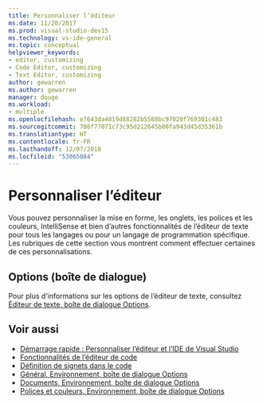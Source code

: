 ```yaml
---
title: Personnaliser l’éditeur
ms.date: 11/20/2017
ms.prod: visual-studio-dev15
ms.technology: vs-ide-general
ms.topic: conceptual
helpviewer_keywords:
- editor, customizing
- Code Editor, customizing
- Text Editor, customizing
author: gewarren
ms.author: gewarren
manager: douge
ms.workload:
- multiple
ms.openlocfilehash: e7643da4819d88282b5588bc97020f769301c483
ms.sourcegitcommit: 708f77071c73c95d212645b00fa943d45d35361b
ms.translationtype: HT
ms.contentlocale: fr-FR
ms.lasthandoff: 12/07/2018
ms.locfileid: "53065084"
---
```

# <a name="customize-the-editor"></a>Personnaliser l’éditeur

Vous pouvez personnaliser la mise en forme, les onglets, les polices et les couleurs, IntelliSense et bien d’autres fonctionnalités de l’éditeur de texte pour tous les langages ou pour un langage de programmation spécifique. Les rubriques de cette section vous montrent comment effectuer certaines de ces personnalisations.

## <a name="options-dialog-box"></a>Options (boîte de dialogue)

Pour plus d’informations sur les options de l’éditeur de texte, consultez [Éditeur de texte, boîte de dialogue Options](../ide/reference/text-editor-options-dialog-box.md).

## <a name="see-also"></a>Voir aussi

- [Démarrage rapide : Personnaliser l’éditeur et l’IDE de Visual Studio](../ide/quickstart-personalize-the-ide.md)
- [Fonctionnalités de l’éditeur de code](../ide/writing-code-in-the-code-and-text-editor.md)
- [Définition de signets dans le code](../ide/setting-bookmarks-in-code.md)
- [Général, Environnement, boîte de dialogue Options](../ide/reference/general-environment-options-dialog-box.md)
- [Documents, Environnement, boîte de dialogue Options](../ide/reference/documents-environment-options-dialog-box.md)
- [Polices et couleurs, Environnement, boîte de dialogue Options](../ide/reference/fonts-and-colors-environment-options-dialog-box.md)
